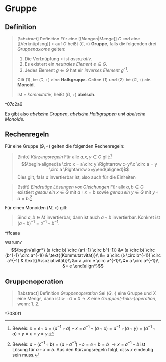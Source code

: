 # Gruppe
## Definition

> [!abstract] Definition
> Für eine [[Mengen|Menge]] $G$ und eine [[Verknüpfung]] $\circ$ auf $G$ heißt $(G, \circ)$ **Gruppe**, falls die folgenden drei *Gruppenaxiome* gelten:
> 1. Die Verknüpfung $\circ$ ist *assoziativ*.
> 2. Es existiert ein *neutrales Element* $e \in G$.
> 3. Jedes Element $g \in G$ hat ein *inverses Element* $g^{-1}$.
> 
> Gilt (1), ist $(G, \circ)$ eine **Halbgruppe**.
> Gelten (1) und (2), ist $(G, \circ)$ ein **Monoid**.
> 
> Ist $\circ$ *kommutativ*, heißt $(G, \circ)$ **abelsch**.

^07c2a6

Es gibt also *abelsche Gruppen*, *abelsche Halbgruppen* und *abelsche Monoide*.

## Rechenregeln
Für eine Gruppe $(G, \circ)$ gelten die folgenden Rechenregeln:

> [!info] *Kürzungsregeln*
> Für alle $a,x,y \in G$ gilt:[^2] $$\begin{aligned}a \circ x = a \circ y \Rightarrow x=y\\x \circ a = y \circ a \Rightarrow x=y\end{aligned}$$
> Dies gilt, falls $a$ invertierbar ist, also auch für die Einheiten 

> [!stift] *Eindeutige Lösungen von Gleichungen*
> Für alle $a,b \in G$ existiert *genau ein* $x \in G$ mit $a \circ x = b$ sowie *genau ein* $y \in G$ mit $y \circ a = b.$[^3]

Für einen Monoiden $(M,\circ)$ gilt:
> Sind $a,b \in M$ invertierbar, dann ist auch $a \circ b$ invertierbar. Konkret ist $(a \circ b)^{-1} = a^{-1} \circ b^{-1}.$

^ffcaaa

Warum? $$\begin{align*}
(a \circ b) \circ (a^{-1} \circ b^{-1}) &= (a \circ b) \circ (b^{-1} \circ a^{-1}) & \text{(Kommutativität)}\\
&= a \circ (b \circ b^{-1}) \circ a^{-1} & \text{(Assoziativität)}\\
&= a \circ e \circ a^{-1}\\
&= a \circ a^{-1}\\
&= e
\end{align*}$$

[^2]: Beweis: $x = e \circ x = (a^{-1} \circ a) \circ x = a^{-1} \circ (a \circ x) = a^{-1} \circ (a \circ y) = (a^{-1} \circ a) \circ y = e \circ y = y.$
[^3]: Beweis: $a \circ (a^{-1} \circ b)=(a \circ a^{-1})\circ b=e\circ b=b$ $\Rightarrow x=a^{-1}\circ b$ ist Lösung für $a \circ x=b$. Aus den Kürzungsregeln folgt, dass $x$ eindeutig sein muss.

## Gruppenoperation

> [!abstract] Definition *Gruppenoperation*
> Sei $(G, \cdot)$ eine Gruppe und $X$ eine Menge, dann ist $\rhd: G \times X \to X$ eine *Gruppen(-links-)operation*, wenn:
> 1. 
> 2.

^7080f1

